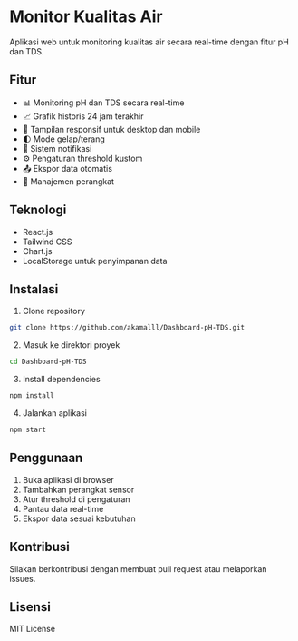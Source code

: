 # Monitor Kualitas Air

Aplikasi web untuk monitoring kualitas air secara real-time dengan fitur pH dan TDS.

## Fitur

- 📊 Monitoring pH dan TDS secara real-time
- 📈 Grafik historis 24 jam terakhir
- 📱 Tampilan responsif untuk desktop dan mobile
- 🌓 Mode gelap/terang
- 🔔 Sistem notifikasi
- ⚙️ Pengaturan threshold kustom
- 📤 Ekspor data otomatis
- 📱 Manajemen perangkat

## Teknologi

- React.js
- Tailwind CSS
- Chart.js
- LocalStorage untuk penyimpanan data

## Instalasi

1. Clone repository

```bash
git clone https://github.com/akamalll/Dashboard-pH-TDS.git
```

2. Masuk ke direktori proyek

```bash
cd Dashboard-pH-TDS
```

3. Install dependencies

```bash
npm install
```

4. Jalankan aplikasi

```bash
npm start
```

## Penggunaan

1. Buka aplikasi di browser
2. Tambahkan perangkat sensor
3. Atur threshold di pengaturan
4. Pantau data real-time
5. Ekspor data sesuai kebutuhan

## Kontribusi

Silakan berkontribusi dengan membuat pull request atau melaporkan issues.

## Lisensi

MIT License
